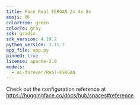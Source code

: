 ```yaml
---
title: Face Real ESRGAN 2x 4x 8x
emoji: 😻
colorFrom: green
colorTo: gray
sdk: gradio
sdk_version: 4.19.2
python_version: 3.11.7
app_file: app.py
pinned: true
license: apache-2.0
models:
  - ai-forever/Real-ESRGAN
---
```


Check out the configuration reference at https://huggingface.co/docs/hub/spaces#reference

